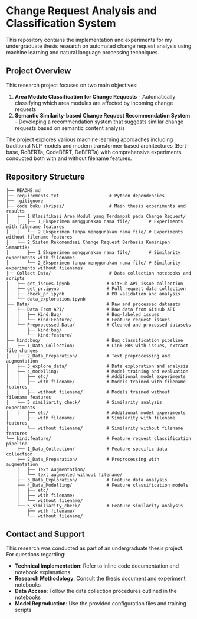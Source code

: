 # Change Request Analysis and Classification System

This repository contains the implementation and experiments for my undergraduate thesis research on automated change request analysis using machine learning and natural language processing techniques.

## Project Overview

This research project focuses on two main objectives:

1. **Area Module Classification for Change Requests** - Automatically classifying which area modules are affected by incoming change requests
2. **Semantic Similarity-based Change Request Recommendation System** - Developing a recommendation system that suggests similar change requests based on semantic content analysis

The project explores various machine learning approaches including traditional NLP models and modern transformer-based architectures (Bert-base, RoBERTa, CodeBERT, DeBERTa) with comprehensive experiments conducted both with and without filename features.

## Repository Structure

```
├── README.md
├── requirements.txt                   # Python dependencies
├── .gitignore
├── code buku skripsi/                 # Main thesis experiments and results
│   ├── 1_Klasifikasi Area Modul yang Terdampak pada Change Request/
│   │   ├── 1_Eksperimen menggunakan nama file/       # Experiments with filename features
│   │   └── 2_Eksperimen tanpa menggunakan nama file/ # Experiments without filename features
│   └── 2_Sistem Rekomendasi Change Request Berbasis Kemiripan Semantik/
│       ├── 1_Eksperimen menggunakan nama file/       # Similarity experiments with filenames
│       └── 2_Eksperimen tanpa menggunakan nama file/ # Similarity experiments without filenames
├── Collect Data/                      # Data collection notebooks and scripts
│   ├── get_issues.ipynb              # GitHub API issue collection
│   ├── get_pr.ipynb                  # Pull request data collection
│   ├── check_pr.ipynb                # PR validation and analysis
│   └── data_exploration.ipynb
├── Data/                             # Raw and processed datasets
│   ├── Data From API/                # Raw data from GitHub API
│   │   ├── Kind:Bug/                 # Bug-labeled issues
│   │   └── Kind:Feature/             # Feature request issues
│   └── Preprocessed Data/            # Cleaned and processed datasets
│       ├── kind:bug/
│       └── kind:feature/
├── kind:bug/                         # Bug classification pipeline
│   ├── 1_Data_Collection/            # Link PRs with issues, extract file changes
│   ├── 2_Data_Preparation/           # Text preprocessing and augmentation
│   ├── 3_explore_data/               # Data exploration and analysis
│   ├── 4_modelling/                  # Model training and evaluation
│   │   ├── etc/                      # Additional model experiments
│   │   ├── with filename/            # Models trained with filename features
│   │   ├── without filename/         # Models trained without filename features
│   └── 5_similiarity_check/          # Similarity analysis experiments
│   │   ├── etc/                      # Additional model experiments
│       ├── with filename/            # Similarity with filename features
│       └── without filename/         # Similarity without filename features
└── kind:feature/                     # Feature request classification pipeline
    ├── 1_Data_Collection/            # Feature-specific data collection
    ├── 2_Data_Preparation/           # Preprocessing with augmentation
    │   ├── Text Augmentation/
    │   └── text augmented without filename/
    ├── 3_Data_Exploration/           # Feature data analysis
    ├── 4_Data_Modelling/             # Feature classification models
    │   ├── etc/
    │   ├── with filename/
    │   └── without filename/
    └── 5_similiarity_check/          # Feature similarity analysis
        ├── with filename/
        └── without filename/
```

## Contact and Support

This research was conducted as part of an undergraduate thesis project. For questions regarding:

- **Technical Implementation**: Refer to inline code documentation and notebook explanations
- **Research Methodology**: Consult the thesis document and experiment notebooks
- **Data Access**: Follow the data collection procedures outlined in the notebooks
- **Model Reproduction**: Use the provided configuration files and training scripts
